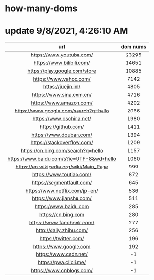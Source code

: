 # how-many-doms

# update 9/8/2021, 4:26:10 AM

url | dom nums
:-: | :-:
https://www.youtube.com/ | 23295
https://www.bilibili.com/ | 14651
https://play.google.com/store | 10885
https://www.yahoo.com/ | 7142
https://juejin.im/ | 4805
https://www.sina.com.cn/ | 4716
https://www.amazon.com/ | 4202
https://www.google.com/search?q=hello | 2066
https://www.oschina.net/ | 1980
https://github.com/ | 1411
https://www.douban.com/ | 1394
https://stackoverflow.com/ | 1209
https://cn.bing.com/search?q=hello | 1157
https://www.baidu.com/s?ie=UTF-8&wd=hello | 1060
https://en.wikipedia.org/wiki/Main_Page | 999
https://www.toutiao.com/ | 872
https://segmentfault.com/ | 645
https://www.netflix.com/jp-en/ | 536
https://www.jianshu.com/ | 511
https://www.baidu.com | 285
https://cn.bing.com | 280
https://www.facebook.com/ | 277
http://daily.zhihu.com/ | 256
https://twitter.com/ | 196
https://www.google.com | 192
https://www.csdn.net/ | -1
https://pwa.clicli.me/ | -1
https://www.cnblogs.com/ | -1
